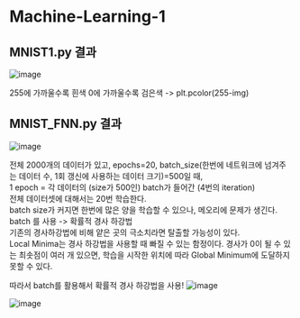 # Machine-Learning-1

## MNIST1.py 결과
![image](https://user-images.githubusercontent.com/24853452/103199244-c4db6280-492d-11eb-8258-c49f9bfbb427.png)

255에 가까울수록 흰색
0에 가까울수록 검은색
-> plt.pcolor(255-img)

## MNIST_FNN.py 결과
![image](https://user-images.githubusercontent.com/24853452/103203660-c2323a80-4938-11eb-93fb-5484efb426e4.png)

전체 2000개의 데이터가 있고, epochs=20, batch_size(한번에 네트워크에 넘겨주는 데이터 수, 1회 갱신에 사용하는 데이터 크기)=500일 때, <br/>
1 epoch = 각 데이터의 (size가 500인) batch가 들어간 (4번의 iteration) <br/>
전체 데이터셋에 대해서는 20번 학습한다. <br/>
batch size가 커지면 한번에 많은 양을 학습할 수 있으나, 메오리에 문제가 생긴다. <br/>
batch 를 사용 -> 확률적 경사 하강법 <br/>
기존의 경사하강법에 비해 얕은 곳의 극소치라면 탈출할 가능성이 있다. <br/>
Local Minima는 경사 하강법을 사용할 때 빠질 수 있는 함정이다. 경사가 0이 될 수 있는 최솟점이 여러 개 있으면, 학습을 시작한 위치에 따라 Global Minimum에 도달하지 못할 수 있다. <br/> 


따라서 batch를 활용해서 확률적 경사 하강법을 사용!
![image](https://user-images.githubusercontent.com/24853452/103201675-d58ed700-4933-11eb-9bb4-d6c7208efc5f.png)

![image](https://user-images.githubusercontent.com/24853452/103201754-040cb200-4934-11eb-97c0-ba199782167b.png)
